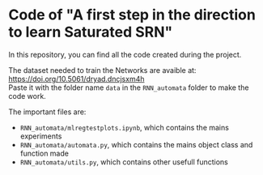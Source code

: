 # Code of "A first step in the direction to learn Saturated SRN"

In this repository, you can find all the code created during the project.

The dataset needed to train the Networks are avaible at: https://doi.org/10.5061/dryad.dncjsxm4h \
Paste it with the folder name `data` in the `RNN_automata` folder to make the code work.

The important files are:
- `RNN_automata/mlregtestplots.ipynb`, which contains the mains experiments
- `RNN_automata/automata.py`, which contains the mains object class and function made
- `RNN_automata/utils.py`, which contains other usefull functions